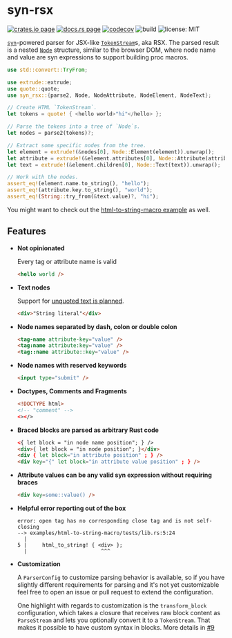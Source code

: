 # syn-rsx

[![crates.io page](https://img.shields.io/crates/v/syn-rsx.svg)](https://crates.io/crates/syn-rsx)
[![docs.rs page](https://docs.rs/syn-rsx/badge.svg)](https://docs.rs/syn-rsx/)
[![codecov](https://codecov.io/gh/stoically/syn-rsx/branch/main/graph/badge.svg?token=2LMJ8YEV92)](https://codecov.io/gh/stoically/syn-rsx)
![build](https://github.com/stoically/syn-rsx/workflows/ci/badge.svg)
![license: MIT](https://img.shields.io/crates/l/syn-rsx.svg)

[`syn`]-powered parser for JSX-like [`TokenStream`]s, aka RSX. The parsed result is a nested [`Node`] structure, similar to the browser DOM, where node name and value are syn expressions to support building proc macros.

```rust
use std::convert::TryFrom;

use extrude::extrude;
use quote::quote;
use syn_rsx::{parse2, Node, NodeAttribute, NodeElement, NodeText};

// Create HTML `TokenStream`.
let tokens = quote! { <hello world>"hi"</hello> };

// Parse the tokens into a tree of `Node`s.
let nodes = parse2(tokens)?;

// Extract some specific nodes from the tree.
let element = extrude!(&nodes[0], Node::Element(element)).unwrap();
let attribute = extrude!(&element.attributes[0], Node::Attribute(attribute)).unwrap();
let text = extrude!(&element.children[0], Node::Text(text)).unwrap();

// Work with the nodes.
assert_eq!(element.name.to_string(), "hello");
assert_eq!(attribute.key.to_string(), "world");
assert_eq!(String::try_from(&text.value)?, "hi");
```

You might want to check out the [html-to-string-macro example] as well.

## Features

- **Not opinionated**

  Every tag or attribute name is valid

  ```html
  <hello world />
  ```

- **Text nodes**

  Support for [unquoted text is planned].

  ```html
  <div>"String literal"</div>
  ```

- **Node names separated by dash, colon or double colon**

  ```html
  <tag-name attribute-key="value" />
  <tag:name attribute:key="value" />
  <tag::name attribute::key="value" />
  ```

- **Node names with reserved keywords**

  ```html
  <input type="submit" />
  ```

- **Doctypes, Comments and Fragments**

  ```html
  <!DOCTYPE html>
  <!-- "comment" -->
  <></>
  ```

- **Braced blocks are parsed as arbitrary Rust code**

  ```html
  <{ let block = "in node name position"; } />
  <div>{ let block = "in node position"; }</div>
  <div { let block="in attribute position" ; } />
  <div key="{" let block="in attribute value position" ; } />
  ```

- **Attribute values can be any valid syn expression without requiring braces**

  ```html
  <div key=some::value() />
  ```

- **Helpful error reporting out of the box**

  ```rust,no-run
  error: open tag has no corresponding close tag and is not self-closing
  --> examples/html-to-string-macro/tests/lib.rs:5:24
    |
  5 |     html_to_string! { <div> };
    |                        ^^^
  ```

- **Customization**

  A `ParserConfig` to customize parsing behavior is available, so if you have
  slightly different requirements for parsing and it's not yet customizable
  feel free to open an issue or pull request to extend the configuration.

  One highlight with regards to customization is the `transform_block`
  configuration, which takes a closure that receives raw block content as
  `ParseStream` and lets you optionally convert it to a `TokenStream`. That makes it
  possible to have custom syntax in blocks. More details in [#9]

[`syn`]: https://github.com/dtolnay/syn
[`tokenstream`]: https://doc.rust-lang.org/proc_macro/struct.TokenStream.html
[`node`]: https://docs.rs/syn-rsx/0.9.0-alpha.1/syn_rsx/enum.Node.html
[html-to-string-macro example]: https://github.com/stoically/syn-rsx/tree/main/examples/html-to-string-macro
[unquoted text is planned]: https://github.com/stoically/syn-rsx/issues/2
[#9]: https://github.com/stoically/syn-rsx/issues/9
